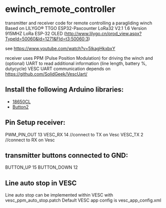 # ewinch_remote_controller
 transmitter and receiver code for remote controlling a paragliding winch
 Based on LILYGO® TTGO ESP32-Paxcounter LoRa32 V2.1 1.6 Version 915MHZ LoRa ESP-32 OLED
 (http://www.lilygo.cn/prod_view.aspx?TypeId=50060&Id=1271&FId=t3:50060:3)
 
 see https://www.youtube.com/watch?v=5IkagHkxbxY

 receiver uses PPM (Pulse Position Modulation) for driving the winch and (optional) UART to read additional information (line length, battery %, dutycycle)
 VESC UART communication depends on https://github.com/SolidGeek/VescUart/
 

## Install the following Arduino libraries:
- [18650CL](https://github.com/pangodream/18650CL)
- [Button2](https://github.com/LennartHennigs/Button2)

## Pin Setup receiver:
PWM_PIN_OUT  13
VESC_RX  14    //connect to TX on Vesc
VESC_TX  2    //connect to RX on Vesc

## transmitter buttons connected to GND:
BUTTON_UP  15 
BUTTON_DOWN  12

## Line auto stop in VESC
Line auto stop can be implemented within VESC with vesc_ppm_auto_stop.patch
Default VESC app config is vesc_app_config.xml
